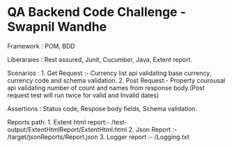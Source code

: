 # QA Backend Code Challenge - Swapnil Wandhe


Framework   : POM, BDD

Liberaraies : Rest assured, Junit, Cucumber, Java, Extent report.

Scenarios   : 1. Get Request :- Currency list api validating base currency, currency code and schema validation.
              2. Post Request:- Property courousal api validating number of count and names from response body.(Post request test will run twice for valid and Invalid dates)

Assertions  : Status code, Respose body fields, Schema validation.

Reports path: 1. Extent html report:- /test-output/ExtentHtmlReport/ExtentHtml.html
		          2. Json Report       :- /target/jsonReports/Report.json 
	        	  3. Logger report     :- /Logging.txt
